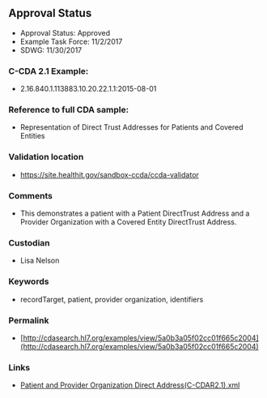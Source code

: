 ## Approval Status

* Approval Status: Approved
* Example Task Force: 11/2/2017
* SDWG: 11/30/2017

### C-CDA 2.1 Example:
* 2.16.840.1.113883.10.20.22.1.1:2015-08-01

### Reference to full CDA sample:
* Representation of Direct Trust Addresses for Patients and Covered Entities


### Validation location
* https://site.healthit.gov/sandbox-ccda/ccda-validator

### Comments
* This demonstrates a patient with a Patient DirectTrust Address and a Provider Organization with a Covered Entity DirectTrust Address.

### Custodian
* Lisa Nelson

### Keywords
* recordTarget, patient, provider organization, identifiers



### Permalink

* [http://cdasearch.hl7.org/examples/view/5a0b3a05f02cc01f665c2004](http://cdasearch.hl7.org/examples/view/5a0b3a05f02cc01f665c2004)

### Links

* [Patient and Provider Organization Direct Address(C-CDAR2.1).xml](https://github.com/HL7/C-CDA-Examples/tree/master/Header/Direct%20Address/Patient%20and%20Provider%20Organization%20Direct%20Address%28C-CDAR2.1%29.xml)
